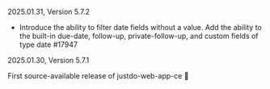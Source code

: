 2025.01.31, Version 5.7.2

* Introduce the ability to filter date fields without a value. Add the ability
to the built-in due-date, follow-up, private-follow-up, and custom fields of
type date #17947

2025.01.30, Version 5.7.1

First source-available release of justdo-web-app-ce 🎉
